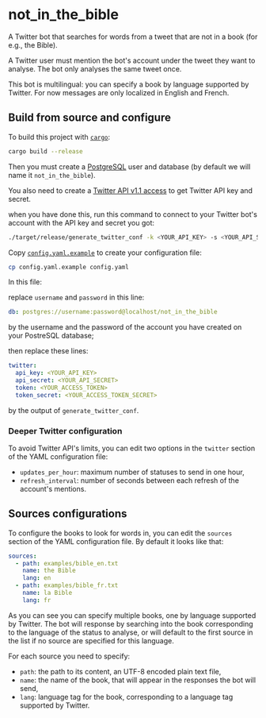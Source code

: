 # not_in_the_bible

A Twitter bot that searches for words from a tweet that are not in a book (for
e.g., the Bible).

A Twitter user must mention the bot's account under the tweet they want to
analyse. The bot only analyses the same tweet once.

This bot is multilingual: you can specify a book by language supported by
Twitter. For now messages are only localized in English and French.

## Build from source and configure

To build this project with [`cargo`](https://doc.rust-lang.org/cargo/):

```bash
cargo build --release
```

Then you must create a [PostgreSQL](https://www.postgresql.org/) user and
database (by default we will name it `not_in_the_bible`).

You also need to create a
[Twitter API v1.1 access](https://developer.twitter.com/en/portal/projects-and-apps)
to get Twitter API key and secret.

when you have done this, run this command to connect to your Twitter bot's
account with the API key and secret you got:

```bash
./target/release/generate_twitter_conf -k <YOUR_API_KEY> -s <YOUR_API_SECRET>
```

Copy [`config.yaml.example`](config.yaml.example) to create your configuration
file:

```bash
cp config.yaml.example config.yaml
```

In this file:

replace `username` and `password` in this line:

```yaml
db: postgres://username:password@localhost/not_in_the_bible
```

by the username and the password of the account you have created on your
PostreSQL database;

then replace these lines:

```yaml
twitter:
  api_key: <YOUR_API_KEY>
  api_secret: <YOUR_API_SECRET>
  token: <YOUR_ACCESS_TOKEN>
  token_secret: <YOUR_ACCESS_TOKEN_SECRET>
```

by the output of `generate_twitter_conf`.

### Deeper Twitter configuration

To avoid Twitter API's limits, you can edit two options in the `twitter` section
of the YAML configuration file:

- `updates_per_hour`: maximum number of statuses to send in one hour,
- `refresh_interval`: number of seconds between each refresh of the account's
  mentions.

## Sources configurations

To configure the books to look for words in, you can edit the `sources` section
of the YAML configuration file. By default it looks like that:

```yaml
sources:
  - path: examples/bible_en.txt
    name: the Bible
    lang: en
  - path: examples/bible_fr.txt
    name: la Bible
    lang: fr
```

As you can see you can specify multiple books, one by language supported by
Twitter. The bot will response by searching into the book corresponding to the
language of the status to analyse, or will default to the first source in the
list if no source are specified for this language.

For each source you need to specify:

- `path`: the path to its content, an UTF-8 encoded plain text file,
- `name`: the name of the book, that will appear in the responses the bot will
  send,
- `lang`: language tag for the book, corresponding to a language tag supported
  by Twitter.
